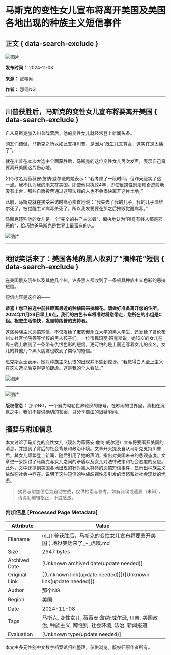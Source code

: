 # 马斯克的变性女儿宣布将离开美国及美国各地出现的种族主义短信事件

## 正文 { data-search-exclude }


![图片](https://img.huxiucdn.com/article/content/201903/28/154451850467.png)

**发布时间：** 2024-11-08

**来源：** 虎嗅网

**作者：** 那個NG

---

## **川普获胜后，马斯克的变性女儿宣布将要离开美国** { data-search-exclude }

自从马斯克加入川普阵营后，他的变性女儿就经常登上新闻头条。

网友们调侃，马斯克之所以如此支持川普，是因为“既生儿又育女，这实在是太痛了”。

就在川普在本次大选中全面获胜后，马斯克的这位变性女儿再次发声，表示自己将要离开美国这片伤心地。

如今改名为薇薇安·詹纳·威尔逊的她表示：“我考虑了一段时间，但昨天证实了这一点。我不认为我的未来在美国。即使他只执政4年，即使反跨性别法规奇迹般地没有出台，那些自愿投票通过这项法规的人也不会很快离开这片土地。”

此前，马斯克就在接受采访时痛心疾首地说：“我失去了我的儿子，我的儿子泽维尔死了，被觉醒主义病毒杀死了，所以我发誓要在那之后摧毁觉醒病毒。”

马斯克还称他的女儿是一个“完全的共产主义者”，偏执地认为“所有有钱人都是邪恶的”，恰巧她爸马斯克是世界上最富有的人。

![图片](https://img.huxiucdn.com/img/brief_content/202411/08/175501279997.png)

---

## **地狱笑话来了：美国各地的黑人收到了“摘棉花”短信** { data-search-exclude }

在美国俄亥俄州以及其他几个州，许多黑人都收到了一条极具种族主义色彩的恶搞短信。

短信内容是这样的——

**恭喜！您已被选中前往距离最近的种植园采摘棉花。请做好准备离开您的住所。2024年11月24日早上8点，我们的白色卡车将准时将您带走，您所在的小组是C组。祝您生活愉快，发自特朗普的支持者。**

这些种族主义恶搞短信，不仅发给了俄亥俄州立大学的黑人学生，还发给了哥伦布州立社区学院等等学校的黑人孩子们。一位市民玛丽·班克斯说，她16岁的女儿在周三晚上收到了一条带有仇恨色彩的短信，更可怕的是上面还写着女儿的全名，女儿的其他几个黑人朋友也收到了类似的短信。

班克斯女士表示，她对种族主义仇恨的出现并不感到惊讶。“我觉得白人至上主义在这次选举后变得更加肆虐。这是我的个人看法。”

![图片](https://img.huxiucdn.com/img/brief_content/202411/08/175507125145.png)

---

![图片](https://img.huxiucdn.com/img/vest/202203/08/200026801709.jpg)

**版权信息：** 那个NG，一个努力勾勒世界轮廓的账号。在吵闹的世界里，真相在沉默之中，我们不提供确切的答案，只分享自由的迟疑瞬间。
<!-- tcd_original_link https://m.huxiu.com/brief/205468.html -->


## 摘要与附加信息

<!-- tcd_abstract -->
本文讨论了马斯克的变性女儿（现名为薇薇安·詹纳·威尔逊）宣布将要离开美国的消息，并提到了背后的社会背景和政治环境。文章开头提及自从马斯克支持川普后，其女儿频繁登上新闻，随后引用了她的声明，指出对美国未来的悲观态度。文章进一步探讨了马斯克与女儿之间的矛盾以及女儿对法律政策和社会态度的反应。此外，文中还提到美国各地出现的针对黑人群体的恶搞短信事件，显示出种族主义依然在社会中存在。说明了这些短信的种族歧视性质引发的愤怒和对社会现状的忧虑。
<!-- tcd_abstract_end -->

> 摘要与附加信息为自动生成，仅供检索与参考。如有错误或遗漏（未知），请协助编辑指正，不胜感激。

### 附加信息 [Processed Page Metadata]

| Attribute       | Value                                  |
|-----------------|----------------------------------------|
| Filename        | m_川普获胜后，马斯克的变性女儿宣布将要离开美国；地狱笑话来了_-_虎嗅.md                             |
| Size            | 2947 bytes                           |
| Archived Date   | [Unknown archived date(update needed)]                             |
| Original Link   | [[Unknown link(update needed)]]([Unknown link(update needed)])                       |
| Author          | 那个NG                               |
| Region          | 美国                               |
| Date            | 2024-11-08                                 |
| Tags            | 马斯克, 变性女儿, 薇薇安·詹纳·威尔逊, 川普, 美国政治, 种族主义, 跨性别, 社会环境, 法治, 新闻报道                                 |
| Evaluation            | [Unknown type(update needed)]                                 |
<!-- tcd_table_end -->

本文由多元性别中文数字档案馆归档整理，仅供浏览。版权归原作者所有。
